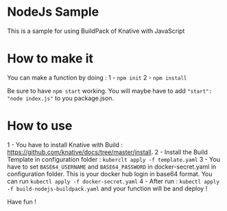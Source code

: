 # NodeJs Sample
This is a sample for using BuildPack of Knative with JavaScript

# How to make it
You can make a function by doing :
 1 - `npm init`
 2 - `npm install`

Be sure to have `npm start` working. You will maybe have to add `"start": "node index.js"` to you package.json.

# How to use
1 - You have to install Knative with Build : https://github.com/knative/docs/tree/master/install. 
2 - Install the Build Template in configuration folder : `kuberclt apply -f template.yaml`
3 - You have to set `BASE64_USERNAME` and `BASE64_PASSWORD` in docker-secret.yaml in configuration folder. This is your docker hub login in base64 format. You can run `kubectl apply -f docker-secret.yaml`
4 - After run : `kubectl apply -f build-nodejs-buildpack.yaml` and your function will be and deploy ! 

Have fun !